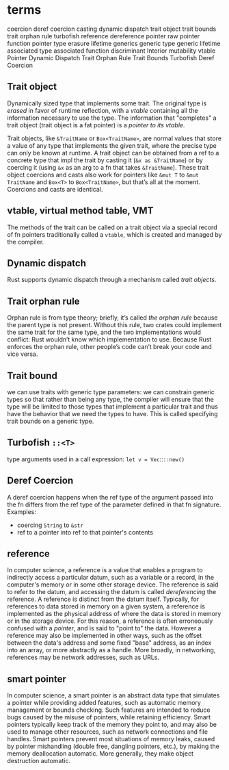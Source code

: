 # terms

coercion
deref coercion
casting
dynamic dispatch
trait object
trait bounds
trait orphan rule
turbofish
reference
dereference
pointer
raw pointer
function pointer
type erasure
lifetime
generics
generic type
generic lifetime
associated type
associated function
discriminant
Interior mutability
vtable
Pointer
Dynamic Dispatch
Trait Orphan Rule
Trait Bounds
Turbofish
Deref Coercion



## Trait object
Dynamically sized type that implements some trait. The original type is *erased* in favor of runtime reflection, with a *vtable* containing all the information necessary to use the type. The information that "completes" a trait object (trait object is a fat pointer) is a *pointer to its vtable*.

Trait objects, like `&TraitName` or `Box<TraitName>`, are normal values that store a value of any type that implements the given trait, where the precise type can only be known at runtime. A trait object can be obtained from a ref to a concrete type that impl the trait by casting it (`&x as &TraitName`) or by coercing it (using `&x` as an arg to a fn that takes `&TraitName`). These trait object coercions and casts also work for pointers like `&mut T` to `&mut TraitName` and `Box<T>` to `Box<TraitName>`, but that’s all at the moment. Coercions and casts are identical.

## vtable, virtual method table, VMT
The methods of the trait can be called on a trait object via a special record 
of fn pointers traditionally called a `vtable`, which is created and managed 
by the compiler.

## Dynamic dispatch
Rust supports dynamic dispatch through a mechanism called *trait objects*.

## Trait orphan rule
Orphan rule is from type theory; briefly, it’s called *the orphan rule* because 
the parent type is not present. Without this rule, two crates could implement the same trait for the same type, and the two implementations would conflict: Rust wouldn’t know which implementation to use. Because Rust enforces the orphan rule, other people’s code can’t break your code and vice versa.

## Trait bound
we can use traits with generic type parameters: we can constrain generic types 
so that rather than being any type, the compiler will ensure that the type will 
be limited to those types that implement a particular trait and thus have the 
behavior that we need the types to have. This is called specifying trait bounds 
on a generic type.

## Turbofish `::<T>`
type arguments used in a call expression: `let v = Vec`::<i32>`::new()`

## Deref Coercion
A deref coercion happens when the ref type of the argument passed into the fn 
differs from the ref type of the parameter defined in that fn signature.
Examples:
- coercing `String` to `&str`
- ref to a pointer into ref to that pointer's contents


## reference
In computer science, a reference is a value that enables a program to indirectly
access a particular datum, such as a variable or a record, in the computer's memory or in some other storage device. The reference is said to refer to the datum, and accessing the datum is called *dereferencing* the reference.
A reference is distinct from the datum itself. Typically, for references to data stored in memory on a given system, a reference is implemented as the physical address of where the data is stored in memory or in the storage device. For this reason, a reference is often erroneously confused with a *pointer*, and is said to "point to" the data. However a reference may also be implemented in other ways, such as the offset between the data's address and some fixed "base" address, as an index into an array, or more abstractly as a handle. More broadly, in networking, references may be network addresses, such as URLs.

## smart pointer
In computer science, a smart pointer is an abstract data type that simulates a 
pointer while providing added features, such as automatic memory management or 
bounds checking. Such features are intended to reduce bugs caused by the misuse 
of pointers, while retaining efficiency. Smart pointers typically keep track of 
the memory they point to, and may also be used to manage other resources, such 
as network connections and file handles.
Smart pointers prevent most situations of memory leaks, caused by pointer 
mishandling (double free, dangling pointers, etc.), by making the memory 
deallocation automatic. More generally, they make object destruction automatic.

